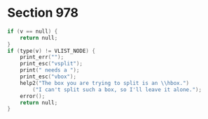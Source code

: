 # Section 978

```c << Dispense with trivial cases of void or bad boxes >>=
if (v == null) {
    return null;
}
if (type(v) != VLIST_NODE) {
    print_err("");
    print_esc("vsplit");
    print(" needs a ");
    print_esc("vbox");
    help2("The box you are trying to split is an \\hbox.")
        ("I can't split such a box, so I'll leave it alone.");
    error();
    return null;
}
```
